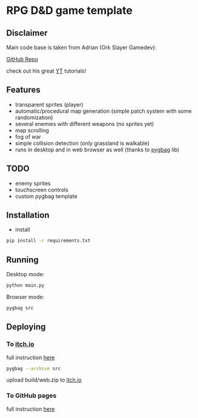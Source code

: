 # RPG D&D game template

## Disclaimer

Main code base is taken from Adrian (Ork Slayer Gamedev):

[GitHub Repo](https://github.com/orkslayergamedev/roguelike-ascii-vs-pygame)

check out his great [YT](https://www.youtube.com/@orkslayergamedev/) tutorials!

## Features

* transparent sprites (player)
* automatic/procedural map generation (simple patch system with some randomization)
* several enemies with different weapons (no sprites yet)
* map scrolling
* fog of war
* simple collision detection (only grassland is walkable)
* runs in desktop and in web browser as well (thanks to [pygbag](https://pygame-web.github.io/) lib)

## TODO

* enemy sprites
* touchscreen controls
* custom pygbag template

## Installation

* install

```bash
pip install -r requirements.txt
```

## Running

Desktop mode:

```bash
python main.py
```

Browser mode:

```bash
pygbag src
```

## Deploying

### To [itch.io](itch.io)

full instruction [here](https://pygame-web.github.io/wiki/pygbag/itch.io/)

```bash
pygbag --archive src
```

upload build/web.zip to [itch.io](itch.io)

### To GitHub pages

full instruction [here](https://pygame-web.github.io/wiki/pygbag/github.io/)
